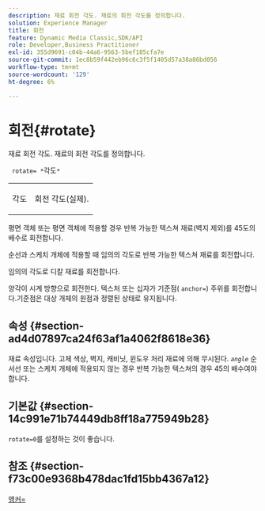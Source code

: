 ```yaml
---
description: 재료 회전 각도. 재료의 회전 각도를 정의합니다.
solution: Experience Manager
title: 회전
feature: Dynamic Media Classic,SDK/API
role: Developer,Business Practitioner
exl-id: 355d9691-c04b-44a6-9563-5bef185cfa7e
source-git-commit: 1ec8b59f442eb96c6c3f5f1405d57a38a86bd056
workflow-type: tm+mt
source-wordcount: '129'
ht-degree: 6%

---
```


# 회전{#rotate}

재료 회전 각도. 재료의 회전 각도를 정의합니다.

` rotate= *`각도`*`

<table id="simpletable_F1A87ECD86E8429788825374A6882CB9"> 
 <tr class="strow"> 
  <td class="stentry"> <p> <span class="varname"> 각도 </span> </p> </td> 
  <td class="stentry"> <p>회전 각도(실제). </p> </td> 
 </tr> 
</table>

평면 객체 또는 평면 객체에 적용할 경우 반복 가능한 텍스쳐 재료(벽지 제외)를 45도의 배수로 회전합니다.

순선과 스케치 개체에 적용할 때 임의의 각도로 반복 가능한 텍스쳐 재료를 회전합니다.

임의의 각도로 디칼 재료를 회전합니다.

양각이 시계 방향으로 회전한다. 텍스처 또는 십자가 기준점( `anchor=`) 주위를 회전합니다.기준점은 대상 개체의 원점과 정렬된 상태로 유지됩니다.

## 속성 {#section-ad4d07897ca24f63af1a4062f8618e36}

재료 속성입니다. 고체 색상, 벽지, 캐비닛, 윈도우 처리 재료에 의해 무시된다. *`angle`* 순서선 또는 스케치 개체에 적용되지 않는 경우 반복 가능한 텍스쳐의 경우 45의 배수여야 합니다.

## 기본값 {#section-14c991e71b74449db8ff18a775949b28}

`rotate=0`를 설정하는 것이 좋습니다.

## 참조 {#section-f73c00e9368b478dac1fd15bb4367a12}

[앵커=](../../../../../ir-api/http-protocol/image-rendering-api-ref/c-ir-http-protocol-ref/c-ir-http-protocol-command-reference/r-ir-http-anchor.md#reference-d53923d785c9442997dc7f2199524c26)
